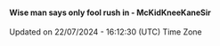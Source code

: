 #### Wise man says only fool rush in - McKidKneeKaneSir
Updated on 22/07/2024 - 16:12:30 (UTC) Time Zone
